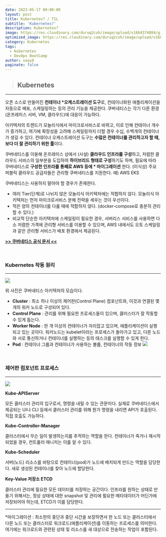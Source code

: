 ```yaml
---
date: 2023-05-17 00:00:00
layout: post
title: Kubernetes? / TIL
subtitle: 'Kubernetes?'
description: Kubernetes?
image: https://res.cloudinary.com/duruq2coh/image/upload/v1684374884/gitio/Kubernetes_ahpltn.png
optimized_image: https://res.cloudinary.com/duruq2coh/image/upload/v1684374884/gitio/Kubernetes_ahpltn.png
category: Kubernetes
tags:
  - Kubernetes
  - DevOps BootCamp
author: seay0
paginate: false
---
```


> ## **Kubernetes** 
---

오픈 소스로 만들어진 **컨테이너 *오케스트레이션 도구**로, 컨테이너화된 애플리케이션을 자동으로 배포, 스케일링하는 등의 관리 기능을 제공한다. 쿠버네티스는 각기 다른 환경(온프레미스 서버, VM, 클라우드)에 대응이 가능하다.

아키텍처의 트렌드가 모놀리식에서 마이크로서비스로 바뀌고, 이로 인해 컨테이너 개수가 증가하고, 여기에 확장성을 고려해 스케일링까지 더할 경우 수십, 수백개의 컨테이너가 생길 수 있다. 컨테이너 오케스트레이션 도구는 **수많은 컨테이너를 관리하고자 할 때, 보다 더 잘 관리하기 위한 툴**이다. 

쿠버네티스를 이용해 온프레미스 상에서 (사설) **클라우드 인프라를 구성**하고, 저렴한 클라우드 서비스의 일부분을 도입하여 **하이브리드 형태로 구성**하기도 하며, 필요에 따라 쿠버네티스로 **구성한 인프라를 통째로 AWS 등에 * 마이그레이션** 한다. (이식성) 주요 퍼블릭 클라우드 공급자들은 관리형 쿠버네티스를 지원한다. 예) AWS EKS

쿠버네티스는 사용하지 말아야 할 경우가 존재한다.
* 여러 Tier(단계)로 나뉘지 않은 모놀리식 아키텍처에는 적합하지 않다. 모놀리식 아키텍처는 먼저 마이크로서비스 분해 전략을 세우는 것이 우선이다.
* 적은 양의 컨테이너를 다룰 때에 적합하지 않다. (docker-compose로 충분히 관리할 수 있다.)
* 비교적 단순한 아키텍처에 스케일링이 필요한 경우, 서버리스 서비스를 사용하면 다소 저렴한 가격에 관리형 서비스를 이용할 수 있으며, AWS 내에서도 오토 스케일링과 같은 관리형 서비스가 배포 환경에서 제공된다.

[**>> 쿠버네티스 공식 문서 <<**](https://kubernetes.io/ko/docs/concepts/overview/)

<br>

### **Kubernetes 작동 원리**
---
![](https://res.cloudinary.com/duruq2coh/image/upload/v1684377383/gitio/post/kubernetes/1_banu3s.png)

위 사진은 쿠버네티스 아키텍처의 모습이다.

* **Cluster** : 최소 하나 이상의 제어판(Control Plane) 컴포넌트와, 이것과 연결된 몇 개의 워커 노드로 구성되어 있다. 
* **Control Plane** : 관리를 위해 필요한 프로세스들이 있으며, 클러스터가 잘 작동할 수 있게 돕는다.
* **Worker Node** : 한 개 이상의 컨테이너가 자리잡고 있으며, 애플리케이션이 실행되고 있는 곳이다. 워커노드는 kubelet이라는 프로세스가 돌아가고 있고, 다른 노드와 서로 통신하거나 컨테이너를 실행하는 등의 태스크를 실행할 수 있게 한다.
* **Pod** : 컨테이너 그룹과 컨테이너가 사용하는 볼륨, 컨테이너의 작동 정보
![](https://res.cloudinary.com/duruq2coh/image/upload/v1684380388/gitio/post/kubernetes/2_bklblk.png)

<br>

### **제어판 컴포넌트 프로세스**  
---
![](https://res.cloudinary.com/duruq2coh/image/upload/v1684381078/gitio/post/kubernetes/3_ihhxd8.png)

**Kube-APIServer**  

모든 클러스터 관리의 입구로서, 명령을 내릴 수 있는 관문이다. 실제로 쿠버네티스에서 제공되는 UI나 CLI 등에서 클러스터 관리를 위해 뭔가 명령을 내리면 API가 호출된다. 직접 호출도 가능하다.

**Kube-Controller-Manager**  

클러스터에서 무슨 일이 발생하는지를 추적하는 역할을 한다. 컨테이너가 죽거나 재시작되었을 경우, 컨트롤러 매니저는 이를 알 수 있다.

**Kube-Scheduler**

서버(노드) 리소스를 바탕으로 컨테이너(pod)가 노드에 배치되게 만드는 역할을 담당한다. 새로 생성된 컨테이너를 찾아 노드에 할당한다.

**Key-Value 저장소 ETCD**

클러스터 관리에 필요한 모든 데이터를 저장하는 공간이다. 인프라를 원하는 상태로 만들기 위해서는, 정상 상태에 대한 snapshot 및 관리에 필요한 메타데이터가 어딘가에 저장되어야 하는데, ETCD가 이를 담당한다.

---
*마이그레이션 : 최소한의 중단과 중단 시간을 보장하면서 한 노드 또는 클러스터에서 다른 노드 또는 클러스터로 워크로드(애플리케이션)를 이동하는 프로세스를 의미한다. 여기에는 워크로드와 관련된 상태 및 리소스를 새 대상으로 전송하는 작업이 포함된다.
